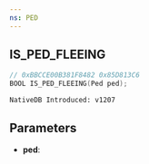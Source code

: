 ```yaml
---
ns: PED
---
```

## IS_PED_FLEEING

```c
// 0xBBCCE00B381F8482 0x85D813C6
BOOL IS_PED_FLEEING(Ped ped);
```

```
NativeDB Introduced: v1207
```

## Parameters
* **ped**:

